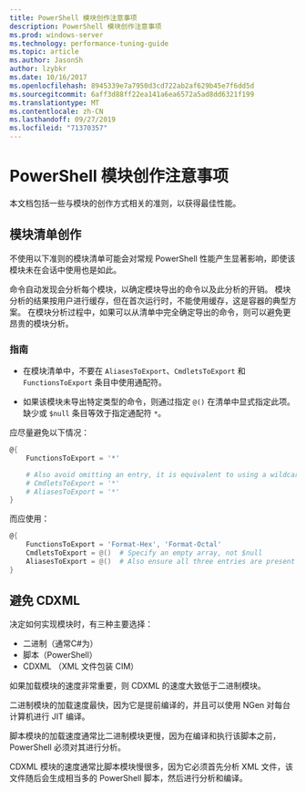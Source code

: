 ```yaml
---
title: PowerShell 模块创作注意事项
description: PowerShell 模块创作注意事项
ms.prod: windows-server
ms.technology: performance-tuning-guide
ms.topic: article
ms.author: JasonSh
author: lzybkr
ms.date: 10/16/2017
ms.openlocfilehash: 8945339e7a7950d3cd722ab2af629b45e7f6dd5d
ms.sourcegitcommit: 6aff3d88ff22ea141a6ea6572a5ad8dd6321f199
ms.translationtype: MT
ms.contentlocale: zh-CN
ms.lasthandoff: 09/27/2019
ms.locfileid: "71370357"
---
```

# <a name="powershell-module-authoring-considerations"></a>PowerShell 模块创作注意事项

本文档包括一些与模块的创作方式相关的准则，以获得最佳性能。

## <a name="module-manifest-authoring"></a>模块清单创作

不使用以下准则的模块清单可能会对常规 PowerShell 性能产生显著影响，即使该模块未在会话中使用也是如此。

命令自动发现会分析每个模块，以确定模块导出的命令以及此分析的开销。
模块分析的结果按用户进行缓存，但在首次运行时，不能使用缓存，这是容器的典型方案。
在模块分析过程中，如果可以从清单中完全确定导出的命令，则可以避免更昂贵的模块分析。

### <a name="guidelines"></a>指南

* 在模块清单中，不要在 `AliasesToExport`、`CmdletsToExport` 和 `FunctionsToExport` 条目中使用通配符。

* 如果该模块未导出特定类型的命令，则通过指定 `@()` 在清单中显式指定此项。
缺少或 `$null` 条目等效于指定通配符 `*`。

应尽量避免以下情况：

```PowerShell
@{
    FunctionsToExport = '*'

    # Also avoid omitting an entry, it is equivalent to using a wildcard
    # CmdletsToExport = '*'
    # AliasesToExport = '*'
}
```

而应使用：

```PowerShell
@{
    FunctionsToExport = 'Format-Hex', 'Format-Octal'
    CmdletsToExport = @()  # Specify an empty array, not $null
    AliasesToExport = @()  # Also ensure all three entries are present
}
```

## <a name="avoid-cdxml"></a>避免 CDXML

决定如何实现模块时，有三种主要选择：

* 二进制（通常C#为）
* 脚本（PowerShell）
* CDXML （XML 文件包装 CIM）

如果加载模块的速度非常重要，则 CDXML 的速度大致低于二进制模块。

二进制模块的加载速度最快，因为它是提前编译的，并且可以使用 NGen 对每台计算机进行 JIT 编译。

脚本模块的加载速度通常比二进制模块更慢，因为在编译和执行该脚本之前，PowerShell 必须对其进行分析。

CDXML 模块的速度通常比脚本模块慢很多，因为它必须首先分析 XML 文件，该文件随后会生成相当多的 PowerShell 脚本，然后进行分析和编译。

